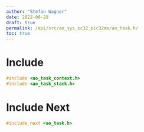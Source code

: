 ```yaml
---
author: "Stefan Wagner"
date: 2022-08-29
draft: true
permalink: /api/src/ao_sys_xc32_pic32mx/ao_task.h/
toc: true
---
```


# Include

```c
#include <ao_task_context.h>
#include <ao_task_stack.h>
```

# Include Next

```c
#include_next <ao_task.h>
```
